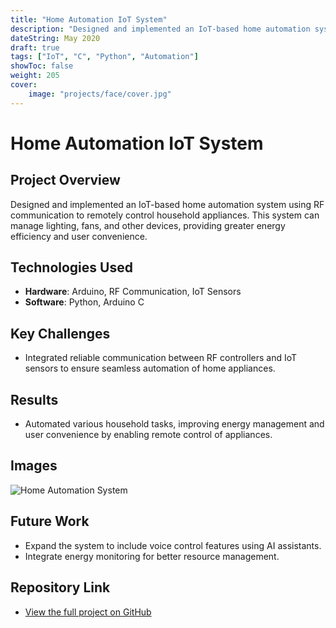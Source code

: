 ```yaml
---
title: "Home Automation IoT System"
description: "Designed and implemented an IoT-based home automation system"
dateString: May 2020
draft: true
tags: ["IoT", "C", "Python", "Automation"]
showToc: false
weight: 205
cover:
    image: "projects/face/cover.jpg"
--- 
```


# Home Automation IoT System

## Project Overview
Designed and implemented an IoT-based home automation system using RF communication to remotely control household appliances. This system can manage lighting, fans, and other devices, providing greater energy efficiency and user convenience.

## Technologies Used
- **Hardware**: Arduino, RF Communication, IoT Sensors
- **Software**: Python, Arduino C

## Key Challenges
- Integrated reliable communication between RF controllers and IoT sensors to ensure seamless automation of home appliances.

## Results
- Automated various household tasks, improving energy management and user convenience by enabling remote control of appliances.

## Images
![Home Automation System](link-to-image)

## Future Work
- Expand the system to include voice control features using AI assistants.
- Integrate energy monitoring for better resource management.

## Repository Link
- [View the full project on GitHub](https://github.com/your-username/home-automation-iot)

